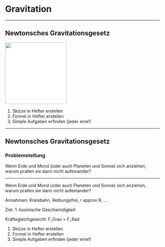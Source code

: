 # Gravitation

---

## Newtonsches Gravitationsgesetz

<img src="https://upload.wikimedia.org/wikipedia/commons/thumb/0/0e/NewtonsLawOfUniversalGravitation.svg/1280px-NewtonsLawOfUniversalGravitation.svg.png" style="background-color:white; height:200px">

1. Skizze in Hefter erstellen
1. Formel in Hefter erstellen
1. Simple Aufgaben erfinden (jeder eine!)

---

## Newtonsches Gravitationsgesetz

### Problemstellung

Wenn Erde und Mond (oder auch Planeten und Sonne) sich anziehen, warum prallen sie dann nicht aufeinander?

---

Wenn Erde und Mond (oder auch Planeten und Sonne) sich anziehen, warum prallen sie dann nicht aufeinander?

Annahmen: Kreisbahn, Reibungsfrei, r approx R, ...

Ziel: 1. kosmische Geschwindigkeit

Kräftegleichgewicht: F_Grav = F_Rad

1. Skizze in Hefter erstellen
1. Formel in Hefter erstellen
1. Simple Aufgaben erfinden (jeder eine!)
